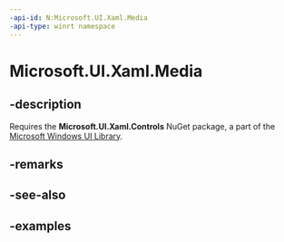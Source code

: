 ```yaml
---
-api-id: N:Microsoft.UI.Xaml.Media
-api-type: winrt namespace
---
```


<!-- Namespace syntax.
namespace Microsoft.UI.Xaml.Media 
-->

# Microsoft.UI.Xaml.Media

## -description
Requires the **Microsoft.UI.Xaml.Controls** NuGet package, a part of the [Microsoft Windows UI Library](https://aka.ms/winui-docs).

## -remarks

## -see-also

## -examples

